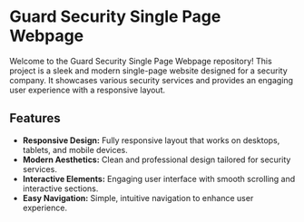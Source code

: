 # Guard Security Single Page Webpage

Welcome to the Guard Security Single Page Webpage repository! This project is a sleek and modern single-page website designed for a security company. It showcases various security services and provides an engaging user experience with a responsive layout.

## Features

- **Responsive Design:** Fully responsive layout that works on desktops, tablets, and mobile devices.
- **Modern Aesthetics:** Clean and professional design tailored for security services.
- **Interactive Elements:** Engaging user interface with smooth scrolling and interactive sections.
- **Easy Navigation:** Simple, intuitive navigation to enhance user experience.
